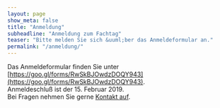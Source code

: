 ```yaml
---
layout: page
show_meta: false
title: "Anmeldung"
subheadline: "Anmeldung zum Fachtag"
teaser: "Bitte melden Sie sich &uuml;ber das Anmeldeformular an."
permalink: "/anmeldung/"
---
```

Das Anmeldeformular finden Sie unter [https://goo.gl/forms/RwSkBJOwdzDOQY943](https://goo.gl/forms/RwSkBJOwdzDOQY943).  
Anmeldeschluß ist der 15. Februar 2019.  
Bei Fragen nehmen Sie gerne [Kontakt auf](/kontakt/).
